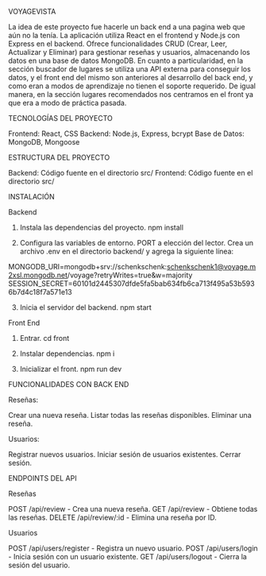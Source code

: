 VOYAGEVISTA

La idea de este proyecto fue hacerle un back end a una pagina web que aún no la tenía. La aplicación utiliza React en el frontend y Node.js con Express en el backend. Ofrece funcionalidades CRUD (Crear, Leer, Actualizar y Eliminar) para gestionar reseñas y usuarios, almacenando los datos en una base de datos MongoDB. En cuanto a particularidad, en la sección buscador de lugares se utiliza una API externa para conseguir los datos, y el front end del mismo son anteriores al desarrollo del back end, y como eran a modos de aprendizaje no tienen el soporte requerido. De igual manera, en la sección lugares recomendados nos centramos en el front ya que era a modo de práctica pasada. 

TECNOLOGÍAS DEL PROYECTO

Frontend: React, CSS
Backend: Node.js, Express, bcrypt
Base de Datos: MongoDB, Mongoose

ESTRUCTURA DEL PROYECTO 

Backend: Código fuente en el directorio src/
Frontend: Código fuente en el directorio src/

INSTALACIÓN

Backend

1) Instala las dependencias del proyecto. npm install

2) Configura las variables de entorno. PORT a elección del lector.
Crea un archivo .env en el directorio backend/ y agrega la siguiente línea:

MONGODB_URI=mongodb+srv://schenkschenk:schenkschenk1@voyage.m2xsl.mongodb.net/voyage?retryWrites=true&w=majority
SESSION_SECRET=60101d2445307dfde5fa5bab634fb6ca713f495a53b5936b7d4c18f7a571e13

3) Inicia el servidor del backend. npm start
 
Front End

1) Entrar. cd front
   
2) Instalar dependencias. npm i
 
3) Inicializar el front. npm run dev 

FUNCIONALIDADES CON BACK END 

Reseñas:

Crear una nueva reseña.
Listar todas las reseñas disponibles.
Eliminar una reseña.

Usuarios:

Registrar nuevos usuarios.
Iniciar sesión de usuarios existentes.
Cerrar sesión.

ENDPOINTS DEL API

Reseñas

POST /api/review - Crea una nueva reseña.
GET /api/review - Obtiene todas las reseñas.
DELETE /api/review/:id - Elimina una reseña por ID.

Usuarios

POST /api/users/register - Registra un nuevo usuario.
POST /api/users/login - Inicia sesión con un usuario existente.
GET /api/users/logout - Cierra la sesión del usuario.
